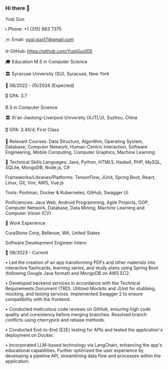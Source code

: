 ### Hi there 👋
Yuqi Guo

📞 Phone: +1 (315) 863 7375

✉️ Email: yuqi.guo17@gmail.com

🌐 GitHub: https://github.com/YuqiGuo105

🎓 Education
M.S in Computer Science

🏛 Syracuse University (SU), Syracuse, New York

📅 08/2022 - 05/2024 (Expected)

🎖 GPA: 3.7

B.S in Computer Science

🏛 Xi'an Jiaotong-Liverpool University (XJTLU), Suzhou, China

🎖 GPA: 3.46/4, First Class

📘 Relevant Courses: Data Structure, Algorithm, Operating System, Database, Computer Network, Human-Centric Interaction, Software Engineering, Mobile Computing, Computer Graphics, Machine Learning

🔧 Technical Skills
Languages: Java, Python, HTML5, Haskell, PHP, MySQL, SQLite, MongoDB, Node.js, C#

Frameworks/Libraries/Platforms: TensorFlow, JUnit, Spring Boot, React, Linux, Git, Vim, AWS, Vue.js

Tools: Postman, Docker & Kubernetes, GitHub, Swagger UI

Proficiencies: Java Web, Android Programming, Agile Projects, OOP, Computer Network, Database, Data Mining, Machine Learning and Computer Vision (CV)



💼 Work Experience

CuraStone Corp, Bellevue, WA, United States

Software Development Engineer Intern

📅 08/2023 - Current

•	Led the creation of an app transforming PDFs and other materials into interactive flashcards, learning series, and study plans using Spring Boot (following Google Java format) and MongoDB on AWS EC2.

•	Developed backend services in accordance with the Technical Requirements Document (TRD). Utilized Mockito and JUnit for stubbing, mocking, and testing services. Implemented Swagger 2 to ensure compatibility with the frontend.

•	Conducted meticulous code reviews on GitHub, ensuring high code quality and consistency before merging branches. Resolved branch conflicts using cherrypick and rebase methods.

•	Conducted End-to-End (E2E) testing for APIs and tested the application's deployment on Docker.

•	Incorporated LLM-based technology via LangChain, enhancing the app's educational capabilities. Further optimized the user experience by developing a pipeline API, streamlining data flow and processes within the application.

<!--
**YuqiGuo105/YuqiGuo105** is a ✨ _special_ ✨ repository because its `README.md` (this file) appears on your GitHub profile.

Here are some ideas to get you started:

- 🔭 I’m currently working on ...
- 🌱 I’m currently learning ...
- 👯 I’m looking to collaborate on ...
- 🤔 I’m looking for help with ...
- 💬 Ask me about ...
- 📫 How to reach me: ...
- 😄 Pronouns: ...
- ⚡ Fun fact: ...
-->
